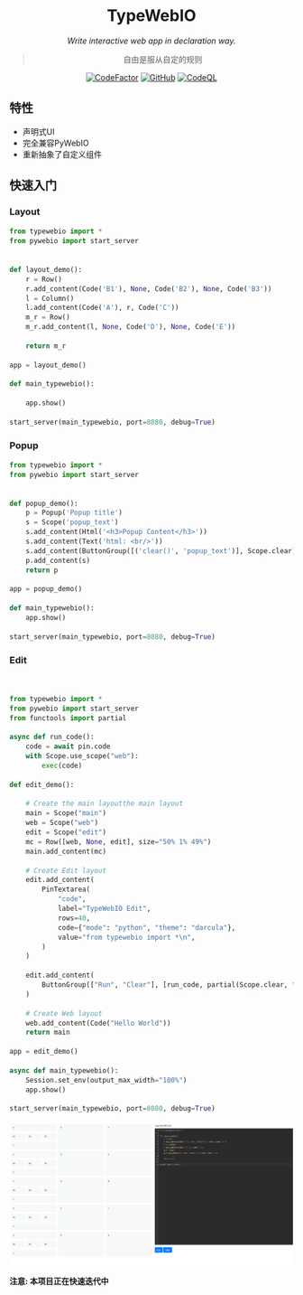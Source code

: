 <div align="center">

# TypeWebIO

_Write interactive web app in declaration way._

> 自由是服从自定的规则

 [![CodeFactor](https://www.codefactor.io/repository/github/luxuncang/TypeWebIo/badge)](https://www.codefactor.io/repository/github/luxuncang/TypeWebIo)
 [![GitHub](https://img.shields.io/github/license/luxuncang/TypeWebIo)](https://github.com/luxuncang/TypeWebIo/blob/master/LICENSE)
 [![CodeQL](https://github.com/luxuncang/TypeWebIo/workflows/CodeQL/badge.svg)](https://github.com/luxuncang/TypeWebIo/blob/master/.github/workflows/codeql-analysis.yml)

</div>

## **特性**

* 声明式UI
* 完全兼容PyWebIO
* 重新抽象了自定义组件

## 快速入门

### Layout

```python
from typewebio import *
from pywebio import start_server


def layout_demo():
    r = Row()
    r.add_content(Code('B1'), None, Code('B2'), None, Code('B3'))
    l = Column()
    l.add_content(Code('A'), r, Code('C'))
    m_r = Row()
    m_r.add_content(l, None, Code('D'), None, Code('E'))

    return m_r

app = layout_demo()

def main_typewebio():

    app.show()

start_server(main_typewebio, port=8080, debug=True)
```

### Popup

```python
from typewebio import *
from pywebio import start_server


def popup_demo():
    p = Popup('Popup title')
    s = Scope('popup_text')
    s.add_content(Html('<h3>Popup Content</h3>'))
    s.add_content(Text('html: <br/>'))
    s.add_content(ButtonGroup([('clear()', 'popup_text')], Scope.clear))
    p.add_content(s)
    return p

app = popup_demo()

def main_typewebio():
    app.show()

start_server(main_typewebio, port=8080, debug=True)
```

### Edit

```python


from typewebio import *
from pywebio import start_server
from functools import partial

async def run_code():
    code = await pin.code
    with Scope.use_scope("web"):
        exec(code)

def edit_demo():

    # Create the main layoutthe main layout
    main = Scope("main")
    web = Scope("web")
    edit = Scope("edit")
    mc = Row([web, None, edit], size="50% 1% 49%")
    main.add_content(mc)

    # Create Edit layout
    edit.add_content(
        PinTextarea(
            "code",
            label="TypeWebIO Edit",
            rows=40,
            code={"mode": "python", "theme": "darcula"},
            value="from typewebio import *\n",
        )
    )

    edit.add_content(
        ButtonGroup(["Run", "Clear"], [run_code, partial(Scope.clear, "web")])
    )

    # Create Web layout
    web.add_content(Code("Hello World"))
    return main

app = edit_demo()

async def main_typewebio():
    Session.set_env(output_max_width="100%")
    app.show()

start_server(main_typewebio, port=8080, debug=True)
```

![TypeWebIo Edit](./image/README/1652019057851.png)

**注意: 本项目正在快速迭代中**
